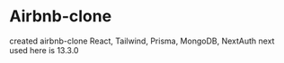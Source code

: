 # Airbnb-clone
created airbnb-clone React, Tailwind, Prisma, MongoDB, NextAuth
next used here is 13.3.0


